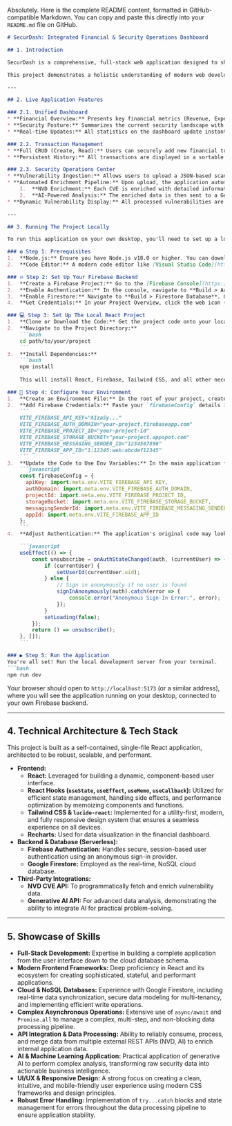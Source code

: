 Absolutely. Here is the complete README content, formatted in GitHub-compatible Markdown. You can copy and paste this directly into your `README.md` file on GitHub.

```markdown
# SecurDash: Integrated Financial & Security Operations Dashboard

## 1. Introduction

SecurDash is a comprehensive, full-stack web application designed to showcase a broad range of development skills relevant to a senior role at a company like Intuit. It merges the core functionality of a financial dashboard, inspired by QuickBooks, with a powerful Security Operations (SecOps) center.

This project demonstrates a holistic understanding of modern web development, cloud database architecture, third-party API integration, and the practical application of AI to solve complex data analysis problems. The application provides a clean, responsive, and real-time interface for users to manage financial data while simultaneously ingesting, analyzing, and displaying security vulnerability intelligence.

---

## 2. Live Application Features

### 2.1. Unified Dashboard
* **Financial Overview:** Presents key financial metrics (Revenue, Expenses, Net Profit) in visually appealing stat cards.
* **Security Posture:** Summarizes the current security landscape with counts of total, high-risk, and medium-risk vulnerabilities.
* **Real-time Updates:** All statistics on the dashboard update instantly as new data is added to the database.

### 2.2. Transaction Management
* **Full CRUD (Create, Read):** Users can securely add new financial transactions (invoices or expenses) via a modal form.
* **Persistent History:** All transactions are displayed in a sortable list and are persisted in the user's private database collection.

### 2.3. Security Operations Center
* **Vulnerability Ingestion:** Allows users to upload a JSON-based scanner report containing a list of CVE (Common Vulnerabilities and Exposures) identifiers.
* **Automated Enrichment Pipeline:** Upon upload, the application automatically triggers a multi-step data enrichment process:
    1.  **NVD Enrichment:** Each CVE is enriched with detailed information (description, CVSS score, severity, attack vector) by querying the National Vulnerability Database (NVD) REST API.
    2.  **AI-Powered Analysis:** The enriched data is then sent to a Generative AI model. The AI provides a simplified, easy-to-understand risk summary and a concrete, actionable recommendation for remediation.
* **Dynamic Vulnerability Display:** All processed vulnerabilities are displayed as informative cards, color-coded by severity, and sorted with the most critical items first.

---

## 3. Running The Project Locally

To run this application on your own desktop, you'll need to set up a local React development environment and create your own backend on Firebase.

### ⚙️ Step 1: Prerequisites
1.  **Node.js:** Ensure you have Node.js v18.0 or higher. You can download it from [nodejs.org](https://nodejs.org/).
2.  **Code Editor:** A modern code editor like [Visual Studio Code](https://code.visualstudio.com/) is recommended.

### 🔥 Step 2: Set Up Your Firebase Backend
1.  **Create a Firebase Project:** Go to the [Firebase Console](https://console.firebase.google.com/) and create a new project.
2.  **Enable Authentication:** In the console, navigate to **Build > Authentication**. Click "Get started" and on the "Sign-in method" tab, enable the **Anonymous** provider.
3.  **Enable Firestore:** Navigate to **Build > Firestore Database**. Click "Create database," start in **test mode** for development, and choose a cloud location.
4.  **Get Credentials:** In your Project Overview, click the web icon (`</>`) to create a new Web App. Register the app and Firebase will provide you with a `firebaseConfig` object. **Copy this object for Step 4.**

### 💻 Step 3: Set Up The Local React Project
1.  **Clone or Download the Code:** Get the project code onto your local machine.
2.  **Navigate to the Project Directory:**
    ```bash
    cd path/to/your/project
    ```
3.  **Install Dependencies:**
    ```bash
    npm install
    ```
    This will install React, Firebase, Tailwind CSS, and all other necessary libraries.

### 🔌 Step 4: Configure Your Environment
1.  **Create an Environment File:** In the root of your project, create a new file named `.env`.
2.  **Add Firebase Credentials:** Paste your `firebaseConfig` details into `.env` with the `VITE_` prefix for each key. Vite requires this prefix for environment variables.
    ```
    VITE_FIREBASE_API_KEY="AIzaSy..."
    VITE_FIREBASE_AUTH_DOMAIN="your-project.firebaseapp.com"
    VITE_FIREBASE_PROJECT_ID="your-project-id"
    VITE_FIREBASE_STORAGE_BUCKET="your-project.appspot.com"
    VITE_FIREBASE_MESSAGING_SENDER_ID="1234567890"
    VITE_FIREBASE_APP_ID="1:12345:web:abcdef12345"
    ```
3.  **Update the Code to Use Env Variables:** In the main application file (e.g., `App.jsx`), replace the hardcoded `firebaseConfig` object with one that reads from your `.env` file.
    ```javascript
    const firebaseConfig = {
      apiKey: import.meta.env.VITE_FIREBASE_API_KEY,
      authDomain: import.meta.env.VITE_FIREBASE_AUTH_DOMAIN,
      projectId: import.meta.env.VITE_FIREBASE_PROJECT_ID,
      storageBucket: import.meta.env.VITE_FIREBASE_STORAGE_BUCKET,
      messagingSenderId: import.meta.env.VITE_FIREBASE_MESSAGING_SENDER_ID,
      appId: import.meta.env.VITE_FIREBASE_APP_ID
    };
    ```
4.  **Adjust Authentication:** The application's original code may look for a special token from its development environment. Find the `useEffect` hook responsible for authentication and ensure it only uses `signInAnonymously` for local development.

    ```javascript
    useEffect(() => {
        const unsubscribe = onAuthStateChanged(auth, (currentUser) => {
            if (currentUser) {
                setUserId(currentUser.uid);
            } else {
                // Sign in anonymously if no user is found
                signInAnonymously(auth).catch(error => {
                    console.error("Anonymous Sign-In Error:", error);
                });
            }
            setLoading(false);
        });
        return () => unsubscribe();
    }, []);
    ```

### ▶️ Step 5: Run the Application
You're all set! Run the local development server from your terminal.
```bash
npm run dev
```
Your browser should open to `http://localhost:5173` (or a similar address), where you will see the application running on your desktop, connected to your own Firebase backend.

---

## 4. Technical Architecture & Tech Stack

This project is built as a self-contained, single-file React application, architected to be robust, scalable, and performant.

* **Frontend:**
    * **React:** Leveraged for building a dynamic, component-based user interface.
    * **React Hooks (`useState`, `useEffect`, `useMemo`, `useCallback`):** Utilized for efficient state management, handling side effects, and performance optimization by memoizing components and functions.
    * **Tailwind CSS & `lucide-react`:** Implemented for a utility-first, modern, and fully responsive design system that ensures a seamless experience on all devices.
    * **Recharts:** Used for data visualization in the financial dashboard.
* **Backend & Database (Serverless):**
    * **Firebase Authentication:** Handles secure, session-based user authentication using an anonymous sign-in provider.
    * **Google Firestore:** Employed as the real-time, NoSQL cloud database.
* **Third-Party Integrations:**
    * **NVD CVE API:** To programmatically fetch and enrich vulnerability data.
    * **Generative AI API:** For advanced data analysis, demonstrating the ability to integrate AI for practical problem-solving.

---

## 5. Showcase of Skills

* **Full-Stack Development:** Expertise in building a complete application from the user interface down to the cloud database schema.
* **Modern Frontend Frameworks:** Deep proficiency in React and its ecosystem for creating sophisticated, stateful, and performant applications.
* **Cloud & NoSQL Databases:** Experience with Google Firestore, including real-time data synchronization, secure data modeling for multi-tenancy, and implementing efficient write operations.
* **Complex Asynchronous Operations:** Extensive use of `async/await` and `Promise.all` to manage a complex, multi-step, and non-blocking data processing pipeline.
* **API Integration & Data Processing:** Ability to reliably consume, process, and merge data from multiple external REST APIs (NVD, AI) to enrich internal application data.
* **AI & Machine Learning Application:** Practical application of generative AI to perform complex analysis, transforming raw security data into actionable business intelligence.
* **UI/UX & Responsive Design:** A strong focus on creating a clean, intuitive, and mobile-friendly user experience using modern CSS frameworks and design principles.
* **Robust Error Handling:** Implementation of `try...catch` blocks and state management for errors throughout the data processing pipeline to ensure application stability.
```

